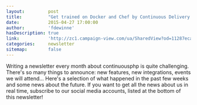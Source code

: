 ```yaml
---
layout:         post
title:          "Get trained on Docker and Chef by Continuous Delivery Experts!"
date:           2015-04-27 17:00:00
author:         'fdewinne'
hasDescription: true
link:           'http://zc1.campaign-view.com/ua/SharedView?od=11287eca5741e9&cno=129de782fec765&cd=1153c9e46ba2cffa'
categories:     newsletter
sitemap:        false
---
```

Writing a newsletter every month about continuousphp is quite challenging.
There's so many things to announce: new features, new integrations, events we will attend...
Here's a selection of what happened in the past few weeks and some news about the future.
If you want to get all the news about us in real time, subscribe to our social media accounts,
listed at the bottom of this newsletter!

<!--more-->
